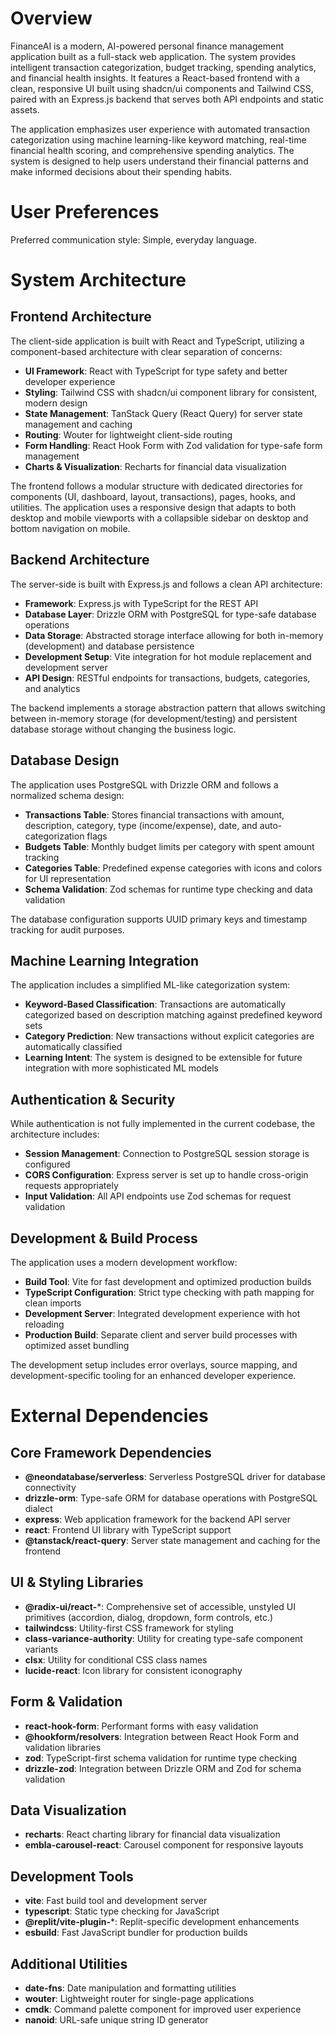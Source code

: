 # Overview

FinanceAI is a modern, AI-powered personal finance management application built as a full-stack web application. The system provides intelligent transaction categorization, budget tracking, spending analytics, and financial health insights. It features a React-based frontend with a clean, responsive UI built using shadcn/ui components and Tailwind CSS, paired with an Express.js backend that serves both API endpoints and static assets.

The application emphasizes user experience with automated transaction categorization using machine learning-like keyword matching, real-time financial health scoring, and comprehensive spending analytics. The system is designed to help users understand their financial patterns and make informed decisions about their spending habits.

# User Preferences

Preferred communication style: Simple, everyday language.

# System Architecture

## Frontend Architecture

The client-side application is built with React and TypeScript, utilizing a component-based architecture with clear separation of concerns:

- **UI Framework**: React with TypeScript for type safety and better developer experience
- **Styling**: Tailwind CSS with shadcn/ui component library for consistent, modern design
- **State Management**: TanStack Query (React Query) for server state management and caching
- **Routing**: Wouter for lightweight client-side routing
- **Form Handling**: React Hook Form with Zod validation for type-safe form management
- **Charts & Visualization**: Recharts for financial data visualization

The frontend follows a modular structure with dedicated directories for components (UI, dashboard, layout, transactions), pages, hooks, and utilities. The application uses a responsive design that adapts to both desktop and mobile viewports with a collapsible sidebar on desktop and bottom navigation on mobile.

## Backend Architecture

The server-side is built with Express.js and follows a clean API architecture:

- **Framework**: Express.js with TypeScript for the REST API
- **Database Layer**: Drizzle ORM with PostgreSQL for type-safe database operations
- **Data Storage**: Abstracted storage interface allowing for both in-memory (development) and database persistence
- **Development Setup**: Vite integration for hot module replacement and development server
- **API Design**: RESTful endpoints for transactions, budgets, categories, and analytics

The backend implements a storage abstraction pattern that allows switching between in-memory storage (for development/testing) and persistent database storage without changing the business logic.

## Database Design

The application uses PostgreSQL with Drizzle ORM and follows a normalized schema design:

- **Transactions Table**: Stores financial transactions with amount, description, category, type (income/expense), date, and auto-categorization flags
- **Budgets Table**: Monthly budget limits per category with spent amount tracking
- **Categories Table**: Predefined expense categories with icons and colors for UI representation
- **Schema Validation**: Zod schemas for runtime type checking and data validation

The database configuration supports UUID primary keys and timestamp tracking for audit purposes.

## Machine Learning Integration

The application includes a simplified ML-like categorization system:

- **Keyword-Based Classification**: Transactions are automatically categorized based on description matching against predefined keyword sets
- **Category Prediction**: New transactions without explicit categories are automatically classified
- **Learning Intent**: The system is designed to be extensible for future integration with more sophisticated ML models

## Authentication & Security

While authentication is not fully implemented in the current codebase, the architecture includes:

- **Session Management**: Connection to PostgreSQL session storage is configured
- **CORS Configuration**: Express server is set up to handle cross-origin requests appropriately
- **Input Validation**: All API endpoints use Zod schemas for request validation

## Development & Build Process

The application uses a modern development workflow:

- **Build Tool**: Vite for fast development and optimized production builds
- **TypeScript Configuration**: Strict type checking with path mapping for clean imports
- **Development Server**: Integrated development experience with hot reloading
- **Production Build**: Separate client and server build processes with optimized asset bundling

The development setup includes error overlays, source mapping, and development-specific tooling for an enhanced developer experience.

# External Dependencies

## Core Framework Dependencies

- **@neondatabase/serverless**: Serverless PostgreSQL driver for database connectivity
- **drizzle-orm**: Type-safe ORM for database operations with PostgreSQL dialect
- **express**: Web application framework for the backend API server
- **react**: Frontend UI library with TypeScript support
- **@tanstack/react-query**: Server state management and caching for the frontend

## UI & Styling Libraries

- **@radix-ui/react-***: Comprehensive set of accessible, unstyled UI primitives (accordion, dialog, dropdown, form controls, etc.)
- **tailwindcss**: Utility-first CSS framework for styling
- **class-variance-authority**: Utility for creating type-safe component variants
- **clsx**: Utility for conditional CSS class names
- **lucide-react**: Icon library for consistent iconography

## Form & Validation

- **react-hook-form**: Performant forms with easy validation
- **@hookform/resolvers**: Integration between React Hook Form and validation libraries
- **zod**: TypeScript-first schema validation for runtime type checking
- **drizzle-zod**: Integration between Drizzle ORM and Zod for schema validation

## Data Visualization

- **recharts**: React charting library for financial data visualization
- **embla-carousel-react**: Carousel component for responsive layouts

## Development Tools

- **vite**: Fast build tool and development server
- **typescript**: Static type checking for JavaScript
- **@replit/vite-plugin-***: Replit-specific development enhancements
- **esbuild**: Fast JavaScript bundler for production builds

## Additional Utilities

- **date-fns**: Date manipulation and formatting utilities
- **wouter**: Lightweight router for single-page applications
- **cmdk**: Command palette component for improved user experience
- **nanoid**: URL-safe unique string ID generator